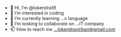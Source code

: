 - 👋 Hi, I’m @lokendra19
- 👀 I’m interested in coding
- 🌱 I’m currently learning ...c language
- 💞️ I’m looking to collaborate on ...IT company
- 📫 How to reach me ...lokendranirban@gmail.com

<!---
lokendra19/lokendra19 is a ✨ special ✨ repository because its `README.md` (this file) appears on your GitHub profile.
You can click the Preview link to take a look at your changes.
--->
